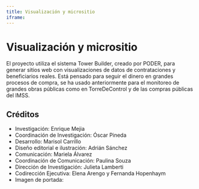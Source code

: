 ```yaml
---
title: Visualización y micrositio
iframe:
---
```


# Visualización y micrositio

El proyecto utiliza el sistema Tower Builder, creado por PODER, para generar sitios web con visualizaciones de datos de contrataciones y beneficiarios reales. Está pensado para seguir
el dinero en grandes procesos de compra, se ha usado anteriormente para el monitoreo de grandes obras públicas como en TorreDeControl y de las compras públicas del IMSS.

## Créditos
- Investigación: Enrique Mejia
- Coordinación de Investigación: Óscar Pineda
- Desarrollo: Marisol Carrillo
- Diseño editorial e ilustración: Adrián Sánchez
- Comunicación: Mariela Álvarez
- Coordinación de Comunicación: Paulina Souza
- Dirección de Investigación: Julieta Lamberti
- Codirección Ejecutiva: Elena Arengo y Fernanda Hopenhaym
- Imagen de portada: